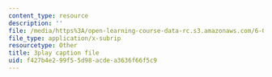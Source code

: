 ```yaml
---
content_type: resource
description: ''
file: /media/https%3A/open-learning-course-data-rc.s3.amazonaws.com/6-004-computation-structures-spring-2017/f427b4e299f55d98acdea3636f66f5c9_ydboHy_yNts.vtt
file_type: application/x-subrip
resourcetype: Other
title: 3play caption file
uid: f427b4e2-99f5-5d98-acde-a3636f66f5c9
---
```

